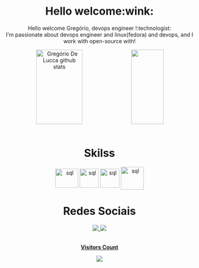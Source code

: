 <div align="center">
 <h1>Hello welcome:wink:</h1>
  <p>Hello welcome  Gregório, devops engineer !:technologist:	
  <br> 
I'm passionate about devops engineer and linux(fedora) and devops, and I work with open-source with!</p>

</div>

<div align="center">  
  <img width="49%" height="195px" src="https://github-readme-stats.vercel.app/api?username=gregoriodelucca&show_icons=true&count_private=true&hide_border=true&title_color=00bfbf&icon_color=00bfbf&text_color=c9d1d9&bg_color=0d1117" alt="Gregório De Lucca github stats" /> 
  <img width="41%" height="195px" src="https://github-readme-stats.vercel.app/api/top-langs/?username=gregoriodelucca&layout=compact&hide_border=true&title_color=00bfbf&text_color=00bfbf&bg_color=0d1117" />
</div>

<div align="center"><br>
  <h1>Skilss</h1>
   <img align="center" alt="sql" height= "50" width="60"     src="https://cdn.jsdelivr.net/gh/devicons/devicon/icons/nodejs/nodejs-original.svg">
   <img align="center" alt="sql" height="50" width="50"    src="https://cdn.jsdelivr.net/gh/devicons/devicon/icons/react/react-original-wordmark.svg">
  <img align="center" alt="sql" height= "50" width="50"    src="https://cdn.jsdelivr.net/gh/devicons/devicon/icons/sass/sass-original.svg">
  <img align="center" alt="sql" height="60" width="60"    src="https://cdn.jsdelivr.net/gh/devicons/devicon/icons/docker/docker-original-wordmark.svg">
</div>


<div align="center"> 
 <h1>Redes Sociais</h1>
  <a href="https://www.instagram.com/gregoriolucca/" target="_blank"><img src="https://img.shields.io/badge/-Instagram-%23E4405F?style=for-the-  badge&logo=instagram&logoColor=white"</a>
  <a href="https://www.linkedin.com/in/gregoriodelucca/" target="_blank"><img src="https://img.shields.io/badge/-linkedin-blue?style=for-the-badge&logo=instagram&logoColor=white"</a>

</div> 

<div align="center">
<br><p align="centre"><b>Visitors Count</b></p>  
<p align="center"><img align="center" src="https://profile-counter.glitch.me/{MatheusAlvarez}/count.svg" /></p> 
<br></div>

